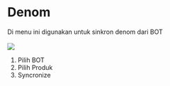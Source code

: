 # Denom

Di menu ini digunakan untuk sinkron denom dari BOT\
\
![](../../.gitbook/assets/Screenshot\_43.png)

1. Pilih BOT
2. Pilih Produk
3. Syncronize

